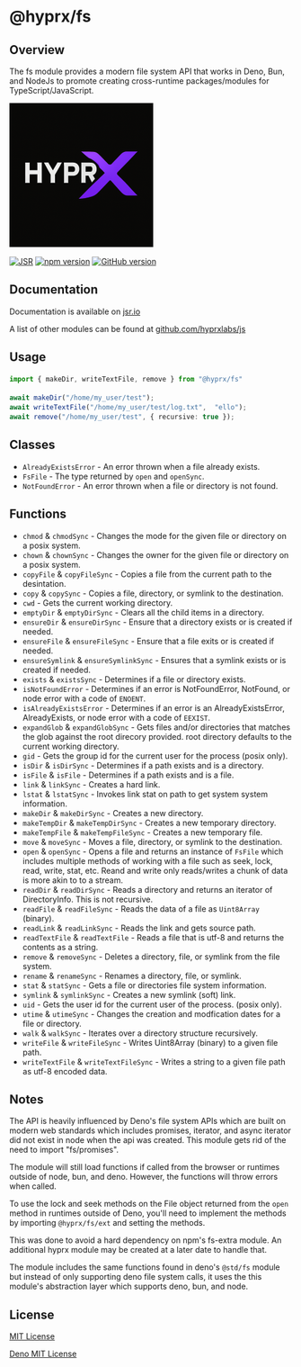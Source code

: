 # @hyprx/fs

## Overview

The fs module provides a modern file system API that works in Deno,
Bun, and NodeJs to promote creating cross-runtime packages/modules
for TypeScript/JavaScript.  

![logo](https://raw.githubusercontent.com/hyprxlabs/js/refs/heads/main/.eng/assets/logo.png)

[![JSR](https://jsr.io/badges/@hyprx/fs)](https://jsr.io/@hyprx/fs)
[![npm version](https://badge.fury.io/js/@hyprx%2Ffs.svg)](https://badge.fury.io/js/@hyprx%2Fjs)
[![GitHub version](https://badge.fury.io/gh/hyprxlabs%2Fjs-fs.svg)](https://badge.fury.io/gh/hyprxlabs%2Fjs)

## Documentation

Documentation is available on [jsr.io](https://jsr.io/@hyprx/fs/doc)

A list of other modules can be found at [github.com/hyprxlabs/js](https://github.com/hyprxlabs/js)

## Usage

```typescript
import { makeDir, writeTextFile, remove } from "@hyprx/fs"

await makeDir("/home/my_user/test");
await writeTextFile("/home/my_user/test/log.txt",  "ello");
await remove("/home/my_user/test", { recursive: true });
```

## Classes

- `AlreadyExistsError` - An error thrown when a file already exists.
- `FsFile` - The type returned by `open` and `openSync`.
- `NotFoundError` - An error thrown when a file or directory is not found.

## Functions

- `chmod` &amp; `chmodSync` - Changes the mode for the given file or directory on a posix system.
- `chown` &amp; `chownSync` - Changes the owner for the given file or directory on a posix system.
- `copyFile` &amp; `copyFileSync` - Copies a file from the current path to the desintation.
- `copy` &amp; `copySync` - Copies a file, directory, or symlink to the destination.
- `cwd` - Gets the current working directory.
- `emptyDir` &amp; `emptyDirSync` - Clears all the child items in a directory.
- `ensureDir` &amp; `ensureDirSync` - Ensure that a directory exists or is created if needed.
- `ensureFile` &amp; `ensureFileSync` - Ensure that a file exits or is created if needed.
- `ensureSymlink` &amp; `ensureSymlinkSync` - Ensures that a symlink exists or is created if needed.
- `exists` &amp; `existsSync` - Determines if a file or directory exists.
- `isNotFoundError` - Determines if an error is NotFoundError, NotFound, or node error with a code of `ENOENT`.
- `isAlreadyExistsError` - Determines if an error is an AlreadyExistsError,
    AlreadyExists, or node error with a code of `EEXIST`.
- `expandGlob` &amp; `expandGlobSync` -  Gets files and/or directories that
   matches the glob against the root direcory provided. root directory defaults to the
   current working directory.
- `gid` - Gets the group id for the current user for the process (posix only).
- `isDir` &amp; `isDirSync` - Determines if a path exists and is a directory.
- `isFile` &amp; `isFile` - Determines if a path exists and is a file.
- `link` &amp; `linkSync` - Creates a hard link.
- `lstat` &amp; `lstatSync` - Invokes link stat on path to get system system information.
- `makeDir` &amp; `makeDirSync` - Creates a new directory.
- `makeTempDir` &amp; `makeTempDirSync` - Creates a new temporary directory.
- `makeTempFile` &amp; `makeTempFileSync` - Creates a new temporary file.
- `move` &amp; `moveSync` - Moves a file, directory, or symlink to the destination.
- `open` &amp; `openSync` - Opens a file and returns an instance of `FsFile` which
   includes multiple methods of working with a file such as seek, lock, read, write,
   stat, etc. Reand and write only reads/writes a chunk of data is more akin to
   to a stream.
- `readDir` &amp; `readDirSync` - Reads a directory and returns an iterator of
   DirectoryInfo. This is not recursive.
- `readFile` &amp; `readFileSync` - Reads the data of a file as `Uint8Array` (binary).
- `readLink` &amp; `readLinkSync` - Reads the link and gets source path.
- `readTextFile` &amp; `readTextFile` - Reads a file that is utf-8 and returns the contents
   as a string.
- `remove` &amp; `removeSync` - Deletes a directory, file, or symlink from the file system.
- `rename` &amp; `renameSync` - Renames a directory, file, or symlink.
- `stat` &amp; `statSync` - Gets a file or directories file system information.
- `symlink` &amp; `symlinkSync` - Creates a new symlink (soft) link.
- `uid` - Gets the user id for the current user of the process. (posix only).
- `utime` &amp; `utimeSync` - Changes the creation and modfication dates for a file or directory.
- `walk` &amp; `walkSync` - Iterates over a directory structure recursively.
- `writeFile` &amp; `writeFileSync` - Writes Uint8Array (binary) to a given file path.
- `writeTextFile` &amp; `writeTextFileSync` - Writes a string to a given file path as utf-8 encoded data.

## Notes

The API is heavily influenced by Deno's file system APIs which
are built on modern web standards which includes
promises, iterator, and async iterator did not exist in node
when the api was created.  This module gets rid of the
need to import "fs/promises".

The module will still load functions if called from the browser
or runtimes outside of node, bun, and deno.  However, the functions
will throw errors when called.

To use the lock and seek methods on the File object returned from
the `open` method in runtimes outside of Deno, you'll need to implement
the methods by importing `@hyprx/fs/ext` and setting the methods.

This was done to avoid a hard dependency on npm's fs-extra module.
An additional hyprx module may be created at a later date to handle that.

The module includes the same functions found in deno's `@std/fs` module
but instead of only supporting deno file system calls, it uses the
this module's abstraction layer which supports deno, bun, and node.

## License

[MIT License](./LICENSE.md)

[Deno MIT License](https://jsr.io/@std/fs/1.0.14/LICENSE)
